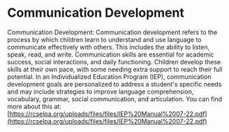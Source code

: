 # Communication Development
Communication Development: Communication development refers to the process by which children learn to understand and use language to communicate effectively with others. This includes the ability to listen, speak, read, and write. Communication skills are essential for academic success, social interactions, and daily functioning. Children develop these skills at their own pace, with some needing extra support to reach their full potential. In an Individualized Education Program (IEP), communication development goals are personalized to address a student's specific needs and may include strategies to improve language comprehension, vocabulary, grammar, social communication, and articulation.
You can find more about this at: [https://rcselpa.org/uploads/files/files/IEP%20Manual%2007-22.pdf](https://rcselpa.org/uploads/files/files/IEP%20Manual%2007-22.pdf)